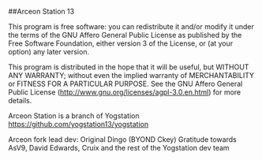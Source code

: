 ##Arceon Station 13

This program is free software: you can redistribute it and/or modify
it under the terms of the GNU Affero General Public License as
published by the Free Software Foundation, either version 3 of the
License, or (at your option) any later version.

This program is distributed in the hope that it will be useful,
but WITHOUT ANY WARRANTY; without even the implied warranty of
MERCHANTABILITY or FITNESS FOR A PARTICULAR PURPOSE.  See the
GNU Affero General Public License (http://www.gnu.org/licenses/agpl-3.0.en.html)
for more details.

Arceon Station is a branch of Yogstation https://github.com/yogstation13/yogstation

Arceon fork lead dev: Original Dingo (BYOND Ckey)
Gratitude towards AsV9, David Edwards, Cruix and the rest of the Yogstation dev team

